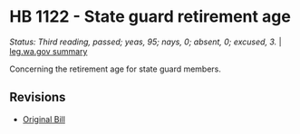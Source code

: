 # HB 1122 - State guard retirement age
*Status: Third reading, passed; yeas, 95; nays, 0; absent, 0; excused, 3.* | [leg.wa.gov summary](https://app.leg.wa.gov/billsummary?BillNumber=1122&Year=2021)

Concerning the retirement age for state guard members.

## Revisions
* [Original Bill](1/)